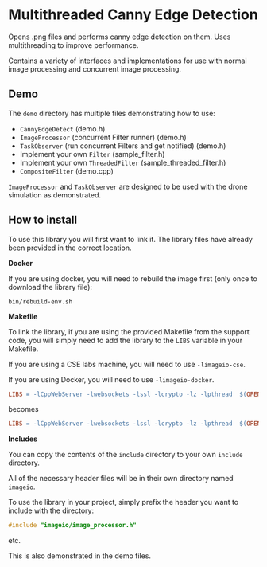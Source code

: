 # Multithreaded Canny Edge Detection

Opens .png files and performs canny edge detection on them. Uses multithreading to improve performance.

Contains a variety of interfaces and implementations for use with normal image processing and concurrent 
image processing.

## Demo

The ``demo`` directory has multiple files demonstrating how to use:
* `CannyEdgeDetect` (demo.h)
* `ImageProcessor` (concurrent Filter runner) (demo.h)
* `TaskObserver` (run concurrent Filters and get notified) (demo.h)
* Implement your own `Filter` (sample_filter.h)
* Implement your own `ThreadedFilter` (sample_threaded_filter.h)
* `CompositeFilter` (demo.cpp)

`ImageProcessor` and `TaskObserver` are designed to be used with the drone simulation as demonstrated.

## How to install

To use this library you will first want to link it. The library files have already been provided in the 
correct location.

**Docker**

If you are using docker, you will need to rebuild the image first (only once to download the library file):

```shell
bin/rebuild-env.sh
```

**Makefile**

To link the library, if you are using the provided Makefile from the support code, you will simply need to
add the library to the `LIBS` variable in your Makefile.

If you are using a CSE labs machine, you will need to use `-limageio-cse`.

If you are using Docker, you will need to use `-limageio-docker`.

```makefile
LIBS = -lCppWebServer -lwebsockets -lssl -lcrypto -lz -lpthread  $(OPENCV_LIBS)
```

becomes

```makefile
LIBS = -lCppWebServer -lwebsockets -lssl -lcrypto -lz -lpthread  $(OPENCV_LIBS) -limageio-cse
```

**Includes**

You can copy the contents of the `include` directory to your own `include` directory.

All of the necessary header files will be in their own directory named `imageio`.

To use the library in your project, simply prefix the header you want to include with the directory:
```c++
#include "imageio/image_processor.h"
```
etc.

This is also demonstrated in the demo files.